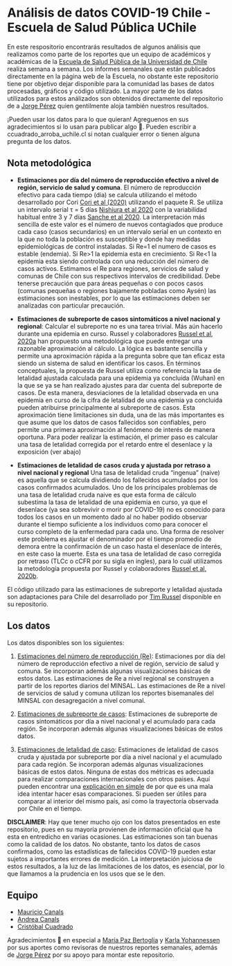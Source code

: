 Análisis de datos COVID-19 Chile - Escuela de Salud Pública UChile
==================================================================

En este respositorio encontrarás resultados de algunos análisis que
realizamos como parte de los reportes que un equipo de académicos y
académicas de la [Escuela de Salud Pública de la Universidad de
Chile](http://www.saludpublica.uchile.cl) realiza semana a semana. Los
informes semanales que están publicados directamente en la página web de
la Escuela, no obstante este repositorio tiene por objetivo dejar
disponible para la comunidad las bases de datos procesadas, gráficos y
código utilizado. La mayor parte de los datos utilizados para estos
análizados son obtenidos directamente del repositorio de a [Jorge
Pérez](https://github.com/jorgeperezrojas/covid19-data) quien
gentilmente aloja también nuestros resultados.

¡Pueden usar los datos para lo que quieran! Agreguenos en sus
agradecimientos si lo usan para publicar algo 🥰. Pueden escribir a
ccuadrado\_arroba\_uchile.cl si notan cualquier error o tienen alguna
pregunta de los datos.

Nota metodológica
-----------------

-   **Estimaciones por día del número de reproducción efectivo a nivel
    de región, servicio de salud y comuna**. El número de reproducción
    efectivo para cada tiempo (día) se calcula utilizando el método
    desarrollado por Cori [Cori et
    al (2020)](https://academic.oup.com/aje/article/178/9/1505/89262)
    utilizando el paquete R. Se utiliza un intervalo serial τ = 5 días
    [Nishiura et al
    2020](https://www.ijidonline.com/article/S1201-9712(20)30119-3/fulltext)
    con la variabilidad habitual entre 3 y 7 días [Sanche et al
    2020](https://wwwnc.cdc.gov/eid/article/26/7/20-0282_article). La
    interpretación más sencilla de este valor es el número de nuevos
    contagiados que produce cada caso (casos secundarios) en un
    intervalo serial en un contexto en la que no toda la población es
    susceptible y donde hay medidas epidemiológicas de control
    instaladas. Si Re=1 el numero de casos es estable (endemia). Si
    Re&gt;1 la epidemia esta en crecimiento. Si Re&lt;1 la epidemia esta
    siendo controlada con una reducción del número de casos activos.
    Estimamos el Re para regiones, servicios de salud y comunas de Chile
    con sus respectivos intervalos de credibilidad. Debe tenerse
    precaución que para áreas pequeñas o con pocos casos (comunas
    pequeñas o regiones bajamente pobladas como Aysén) las estimaciones
    son inestables, por lo que las estimaciones deben ser analizadas con
    particular precaución.

-   **Estimaciones de subreporte de casos sintomáticos a nivel nacional
    y regional**: Calcular el subreporte no es una tarea trivial. Más
    aún hacerlo durante una epidemia en curso. Russel y colaboradores
    [Russel et al,
    2020a](https://cmmid.github.io/topics/covid19/severity/global_cfr_estimates.html?fbclid=IwAR31V4DbTkUDkJJKpfJMI1M7sYxt16EMQ9yRH5Y-lV0lAIH2mbkfkFZ5zeE)
    han propuesto una metodológica que puede entregar una razonable
    aproximación al cálculo. La lógica es bastante sencilla y permite
    una aproximación rápida a la pregunta sobre que tan eficaz esta
    siendo un sistema de salud en identificar los casos. En términos
    conceptuales, la propuesta de Russel utiliza como referencia la tasa
    de letalidad ajustada calculada para una epidemia ya concluida
    (Wuhan) en la que se ya se han realizado ajustes para dar cuenta del
    subreporte de casos. De esta manera, desviaciones de la letalidad
    observada en una epidemia en curso de la cifra de letalidad de una
    epidemia ya concluida pueden atribuirse principalmente al subreporte
    de casos. Esta aproximación tiene limitaciones sin duda, una de las
    más importantes es que asume que los datos de casos fallecidos son
    confiables, pero permite una primera aproximación al fenómeno de
    interés de manera oportuna. Para poder realizar la estimación, el
    primer paso es calcular una tasa de letalidad corregida por el
    retardo entre el desenlace y la exposición (ver abajo)

-   **Estimaciones de letalidad de casos cruda y ajustada por retraso a
    nivel nacional y regional** Una tasa de letalidad cruda “ingenua”
    (naive) es aquella que se calcula dividiendo los fallecidos
    acumulados por los casos confirmados acumulados. Uno de los
    principales problemas de una tasa de letalidad cruda naive es que
    esta forma de cálculo subestima la tasa de letalidad de una epidemia
    en curso, ya que el desenlace (ya sea sobrevivir o morir por
    COVID-19) no es conocido para todos los casos en un momento dado al
    no haber podido observar durante el tiempo suficiente a los
    individuos como para conocer el curso completo de la enfermedad para
    cada uno. Una forma de resolver este problema es ajustar el
    denominador por el tiempo promedio de demora entre la confirmación
    de un caso hasta el desenlace de interés, en este caso la muerte.
    Esta es una tasa de letalidad de caso corregida por retraso (TLCc o
    cCFR por su sigla en ingles), para lo cuál utilizamos la metodología
    propuesta por Russel y colaboradores [Russel et al,
    2020b](https://doi.org/10.2807/1560-7917.%20ES.2020.25.12.200025).

El código utilizado para las estimaciones de subreporte y letalidad
ajustada son adaptaciones para Chile del desarrollado por [Tim
Russel](https://github.com/thimotei/CFR_calculation) disponible en su
repositorio.

Los datos
---------

Los datos disponibles son los siguientes:

1.  [Estimaciones del número de reproducción (Re)](Re): Estimaciones por
    día del número de reproducción efectivo a nivel de región, servicio
    de salud y comuna. Se incorporan además algunas visualizaciones
    básicas de estos datos. Las estimaciones de Re a nivel regional se
    construyen a partir de los reportes diarios del MINSAL. Las
    estimaciones de Re a nivel de servicios de salud y comuna utilizan
    los reportes bisemanales del MINSAL con desagregación a nivel
    comunal.

2.  [Estimaciones de subreporte de casos](Subreporte): Estimaciones de
    subreporte de casos sintomáticos por día a nivel nacional y el
    acumulado para cada región. Se incorporan además algunas
    visualizaciones básicas de estos datos.

3.  [Estimaciones de letalidad de caso](Letalidad): Estimaciones de
    letalidad de casos cruda y ajustada por subreporte por día a nivel
    nacional y el acumulado para cada región. Se incorporan además
    algunas visualizaciones básicas de estos datos. Ninguna de estas dos
    métricas es adecuada para realizar comparaciones internacionales con
    otros paises. Aquí pueden encontrar una [explicación en
    simple](https://twitter.com/ccuadradon/status/1247693886195195905)
    de por que es una mala idea intentar hacer esas comparaciones. Si
    pueden ser útiles para comparar al interior del mismo país, así como
    la trayectoría observada por Chile en el tiempo.

**DISCLAIMER**: Hay que tener mucho ojo con los datos presentados en
este repositorio, pues en su mayoría provienen de información oficial
que ha esta en entredicho en varias ocasiones. Las estimaciones son tan
buenas como la calidad de los datos. No obstante, tanto los datos de
casos confirmados, como las estadísticas de fallecidos COVID-19 pueden
estar sujetos a importantes errores de medición. La interpretación
juiciosa de estos resultados, a la luz de las limitaciones de los datos,
es esencial, por lo que llamamos a la prudencia en los usos que se le
den.

Equipo
------

-   [Mauricio
    Canals](http://www.saludpublica.uchile.cl/academicos/salud-ambiental/138634/mauricio-canals-lambarri)
-   [Andrea
    Canals](http://www.saludpublica.uchile.cl/academicos/bioestadistica/136193/maria-andrea-canals-cifuentes)
-   [Cristóbal Cuadrado](https://github.com/ccuadradon)

Agradecimientos 🥰 en especial a [María Paz
Bertoglia](http://www.saludpublica.uchile.cl/academicos/nutricion-de-poblaciones/103392/maria-paz-bertoglia-arredondo)
y [Karla
Yohannessen](http://www.saludpublica.uchile.cl/academicos/salud-ambiental/104656/karla-yohannessen-vasquez)
por sus aportes como revisoras de nuestros reportes semanales, además de
[Jorge Pérez](https://github.com/jorgeperezrojas/covid19-data) por su
apoyo para montar este repositorio.
